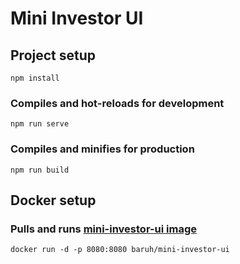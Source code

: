 # Mini Investor UI

## Project setup
```
npm install
```

### Compiles and hot-reloads for development
```
npm run serve
```

### Compiles and minifies for production
```
npm run build
```

## Docker setup

### Pulls and runs [mini-investor-ui image](https://cloud.docker.com/u/baruh/repository/docker/baruh/mini-investor-ui)
```
docker run -d -p 8080:8080 baruh/mini-investor-ui
````
